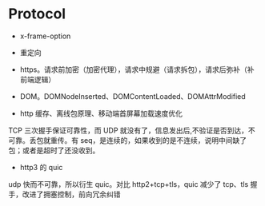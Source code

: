 # Protocol

- x-frame-option

- 重定向

- https。请求前加密（加密代理），请求中规避（请求拆包），请求后弥补（补前端逻辑）

- DOM。DOMNodeInserted、DOMContentLoaded、DOMAttrModified

- http 缓存、离线包原理、移动端首屏幕加载速度优化

TCP 三次握手保证可靠性，而 UDP 就没有了，信息发出后,不验证是否到达，不可靠。丢包就重传。有 seq，是连续的，如果收到的是不连续，说明中间缺了包；或者是超时了还没收到。

- http3 的 quic

udp 快而不可靠，所以衍生 quic。对比 http2+tcp+tls，quic 减少了 tcp、tls 握手，改进了拥塞控制，前向冗余纠错

